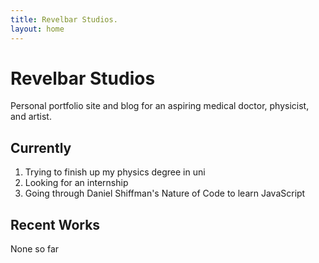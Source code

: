 ```yaml
---
title: Revelbar Studios.
layout: home
---
```

# Revelbar Studios
Personal portfolio site and blog for an aspiring medical doctor, physicist, and artist.

## Currently
1. Trying to finish up my physics degree in uni
2. Looking for an internship
3. Going through Daniel Shiffman's Nature of Code to learn JavaScript

## Recent Works
None so far
